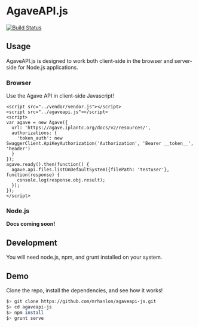 # AgaveAPI.js

[![Build Status](https://travis-ci.org/mrhanlon/agaveapi-js.svg)](https://travis-ci.org/mrhanlon/agaveapi-js)

## Usage

AgaveAPI.js is designed to work both client-side in the browser and server-side for Node.js applications.

### Browser

Use the Agave API in client-side Javascript!

```
<script src="../vendor/vendor.js"></script>
<script src="../agaveapi.js"></script>
<script>
var agave = new Agave({
  url: 'https://agave.iplantc.org/docs/v2/resources/',
  authorizations: {
    'token_auth': new SwaggerClient.ApiKeyAuthorization('Authorization', 'Bearer __token__', 'header')
  }
});
agave.ready().then(function() {
  agave.api.files.listOnDefaultSystem({filePath: 'testuser'}, function(response) {
    console.log(response.obj.result);
  });
});
</script>
```

### Node.js

**Docs coming soon!**

## Development

You will need node.js, npm, and grunt installed on your system.

## Demo

Clone the repo, install the dependencies, and see how it works!

```bash
$> git clone https://github.com/mrhanlon/agaveapi-js.git
$> cd agaveapi-js
$> npm install
$> grunt serve
```
